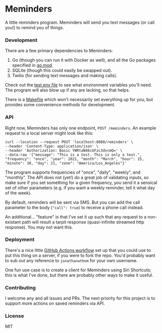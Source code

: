 # Meminders

A little reminders program. Meminders will send you text messages (or call you!) to remind you
of things.

### Development

There are a few primary dependencies to Meminders:
1. Go (though you can run it with Docker as well), and all the Go packages
   specified in [go.mod](https://github.com/JonathanWThom/meminders/blob/main/go.mod).
2. SQLite (though this could easily be swapped out).
3. Twilio (for sending text messages and making calls).

Check out the [test.env file](https://github.com/JonathanWThom/meminders/blob/main/.env.test) to see what environment variables you'll need. The program will also blow up if any are lacking, so that helps.

There is a [Makefile](https://github.com/JonathanWThom/meminders/blob/main/Makefile) which won't necessarily set everything up for you, but provides some convenience methods for development.

### API

Right now, Meminders has only one endpoint, `POST /meminders`. An example
request to a local server might look like this:

```
curl --location --request POST 'localhost:8080/reminders' \
--header 'Content-Type: application/json' \
--header 'Authorization: Basic YWRtaW46cGFzc3dvcmQ=' \
--data-raw '{"message": "This is a test. This is only a test.", "frequency": "once", "year": 2021, "month": "March", "hour": 15, "minute": 30, "day": 21, "zone": "America/Los_Angeles"}'
```

The program supports frequencies of "once", "daily", "weekly", and "monthly".
The API does not (yet!) do a great job of validating inputs, so make sure if you
set something for a given frequency, you send it a sensical set of other
parameters (e.g. if you want a weekly reminder, tell it what day of the week).

By default, reminders will be sent via SMS. But you can add the call parameter to the
body (`"call": true`) to receive a phone call instead.

An additional... "feature" is that I've set it up such that any request to a
non-existant path will result a tarpit response (quasi-infinite streamed http
response). You may not want this.

### Deployment

There's a nice little [GitHub Actions workflow](https://github.com/JonathanWThom/meminders/blob/main/.github/workflows/go.yml) set up that you could use to put this thing on a server, if you were to fork the repo. You'd probably want to sub out any reference to `jonathanwthom` for your own username.

One fun use case is to create a client for Meminders using Siri Shortcuts; this
is what I've done, but there are probably other ways to make it useful.

### Contributing

I welcome any and all issues and PRs. The next priority for this
project is to support more actions on saved reminders via API.

### License

MIT
